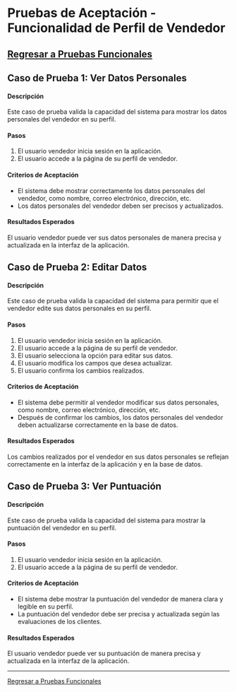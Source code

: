 # Pruebas de Aceptación - Funcionalidad de Perfil de Vendedor

[Regresar a Pruebas Funcionales](../test.md)
---

## Caso de Prueba 1: Ver Datos Personales

#### Descripción
Este caso de prueba valida la capacidad del sistema para mostrar los datos personales del vendedor en su perfil.

#### Pasos
1. El usuario vendedor inicia sesión en la aplicación.
2. El usuario accede a la página de su perfil de vendedor.

#### Criterios de Aceptación
- El sistema debe mostrar correctamente los datos personales del vendedor, como nombre, correo electrónico, dirección, etc.
- Los datos personales del vendedor deben ser precisos y actualizados.

#### Resultados Esperados
El usuario vendedor puede ver sus datos personales de manera precisa y actualizada en la interfaz de la aplicación.

## Caso de Prueba 2: Editar Datos

#### Descripción
Este caso de prueba valida la capacidad del sistema para permitir que el vendedor edite sus datos personales en su perfil.

#### Pasos
1. El usuario vendedor inicia sesión en la aplicación.
2. El usuario accede a la página de su perfil de vendedor.
3. El usuario selecciona la opción para editar sus datos.
4. El usuario modifica los campos que desea actualizar.
5. El usuario confirma los cambios realizados.

#### Criterios de Aceptación
- El sistema debe permitir al vendedor modificar sus datos personales, como nombre, correo electrónico, dirección, etc.
- Después de confirmar los cambios, los datos personales del vendedor deben actualizarse correctamente en la base de datos.

#### Resultados Esperados
Los cambios realizados por el vendedor en sus datos personales se reflejan correctamente en la interfaz de la aplicación y en la base de datos.

## Caso de Prueba 3: Ver Puntuación

#### Descripción
Este caso de prueba valida la capacidad del sistema para mostrar la puntuación del vendedor en su perfil.

#### Pasos
1. El usuario vendedor inicia sesión en la aplicación.
2. El usuario accede a la página de su perfil de vendedor.

#### Criterios de Aceptación
- El sistema debe mostrar la puntuación del vendedor de manera clara y legible en su perfil.
- La puntuación del vendedor debe ser precisa y actualizada según las evaluaciones de los clientes.

#### Resultados Esperados
El usuario vendedor puede ver su puntuación de manera precisa y actualizada en la interfaz de la aplicación.

---

[Regresar a Pruebas Funcionales](../test.md)
